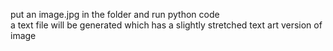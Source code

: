 put an image.jpg in the folder and run python code\
a text file will be generated which has a slightly stretched text art version of image
